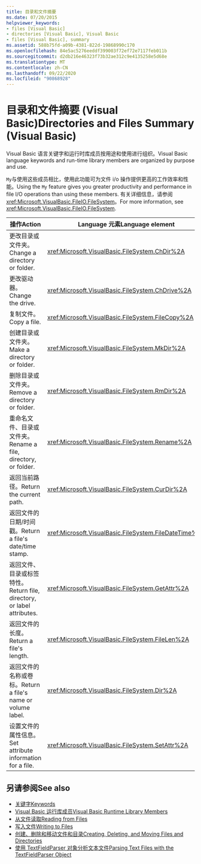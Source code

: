 ```yaml
---
title: 目录和文件摘要
ms.date: 07/20/2015
helpviewer_keywords:
- files [Visual Basic]
- directories [Visual Basic], Visual Basic
- files [Visual Basic], summary
ms.assetid: 588b75fd-a09b-4381-822d-19868990c170
ms.openlocfilehash: 84e5ac5276eeddf399003f72ef72e7117feb011b
ms.sourcegitcommit: d2db216e46323f73b32ae312c9e4135258e5d68e
ms.translationtype: MT
ms.contentlocale: zh-CN
ms.lasthandoff: 09/22/2020
ms.locfileid: "90868928"
---
```

# <a name="directories-and-files-summary-visual-basic"></a><span data-ttu-id="1203d-102">目录和文件摘要 (Visual Basic)</span><span class="sxs-lookup"><span data-stu-id="1203d-102">Directories and Files Summary (Visual Basic)</span></span>

<span data-ttu-id="1203d-103">Visual Basic 语言关键字和运行时库成员按用途和使用进行组织。</span><span class="sxs-lookup"><span data-stu-id="1203d-103">Visual Basic language keywords and run-time library members are organized by purpose and use.</span></span>  
  
 <span data-ttu-id="1203d-104">`My`与使用这些成员相比，使用此功能可为文件 i/o 操作提供更高的工作效率和性能。</span><span class="sxs-lookup"><span data-stu-id="1203d-104">Using the `My` feature gives you greater productivity and performance in file I/O operations than using these members.</span></span> <span data-ttu-id="1203d-105">有关详细信息，请参阅 <xref:Microsoft.VisualBasic.FileIO.FileSystem>。</span><span class="sxs-lookup"><span data-stu-id="1203d-105">For more information, see <xref:Microsoft.VisualBasic.FileIO.FileSystem>.</span></span>  
  
|<span data-ttu-id="1203d-106">**操作**</span><span class="sxs-lookup"><span data-stu-id="1203d-106">**Action**</span></span>|<span data-ttu-id="1203d-107">**Language 元素**</span><span class="sxs-lookup"><span data-stu-id="1203d-107">**Language element**</span></span>|  
|----------------|--------------------------|  
|<span data-ttu-id="1203d-108">更改目录或文件夹。</span><span class="sxs-lookup"><span data-stu-id="1203d-108">Change a directory or folder.</span></span>|<xref:Microsoft.VisualBasic.FileSystem.ChDir%2A>|  
|<span data-ttu-id="1203d-109">更改驱动器。</span><span class="sxs-lookup"><span data-stu-id="1203d-109">Change the drive.</span></span>|<xref:Microsoft.VisualBasic.FileSystem.ChDrive%2A>|  
|<span data-ttu-id="1203d-110">复制文件。</span><span class="sxs-lookup"><span data-stu-id="1203d-110">Copy a file.</span></span>|<xref:Microsoft.VisualBasic.FileSystem.FileCopy%2A>|  
|<span data-ttu-id="1203d-111">创建目录或文件夹。</span><span class="sxs-lookup"><span data-stu-id="1203d-111">Make a directory or folder.</span></span>|<xref:Microsoft.VisualBasic.FileSystem.MkDir%2A>|  
|<span data-ttu-id="1203d-112">删除目录或文件夹。</span><span class="sxs-lookup"><span data-stu-id="1203d-112">Remove a directory or folder.</span></span>|<xref:Microsoft.VisualBasic.FileSystem.RmDir%2A>|  
|<span data-ttu-id="1203d-113">重命名文件、目录或文件夹。</span><span class="sxs-lookup"><span data-stu-id="1203d-113">Rename a file, directory, or folder.</span></span>|<xref:Microsoft.VisualBasic.FileSystem.Rename%2A>|  
|<span data-ttu-id="1203d-114">返回当前路径。</span><span class="sxs-lookup"><span data-stu-id="1203d-114">Return the current path.</span></span>|<xref:Microsoft.VisualBasic.FileSystem.CurDir%2A>|  
|<span data-ttu-id="1203d-115">返回文件的日期/时间戳。</span><span class="sxs-lookup"><span data-stu-id="1203d-115">Return a file's date/time stamp.</span></span>|<xref:Microsoft.VisualBasic.FileSystem.FileDateTime%2A>|  
|<span data-ttu-id="1203d-116">返回文件、目录或标签特性。</span><span class="sxs-lookup"><span data-stu-id="1203d-116">Return file, directory, or label attributes.</span></span>|<xref:Microsoft.VisualBasic.FileSystem.GetAttr%2A>|  
|<span data-ttu-id="1203d-117">返回文件的长度。</span><span class="sxs-lookup"><span data-stu-id="1203d-117">Return a file's length.</span></span>|<xref:Microsoft.VisualBasic.FileSystem.FileLen%2A>|  
|<span data-ttu-id="1203d-118">返回文件的名称或卷标。</span><span class="sxs-lookup"><span data-stu-id="1203d-118">Return a file's name or volume label.</span></span>|<xref:Microsoft.VisualBasic.FileSystem.Dir%2A>|  
|<span data-ttu-id="1203d-119">设置文件的属性信息。</span><span class="sxs-lookup"><span data-stu-id="1203d-119">Set attribute information for a file.</span></span>|<xref:Microsoft.VisualBasic.FileSystem.SetAttr%2A>|  
  
## <a name="see-also"></a><span data-ttu-id="1203d-120">另请参阅</span><span class="sxs-lookup"><span data-stu-id="1203d-120">See also</span></span>

- [<span data-ttu-id="1203d-121">关键字</span><span class="sxs-lookup"><span data-stu-id="1203d-121">Keywords</span></span>](index.md)
- [<span data-ttu-id="1203d-122">Visual Basic 运行库成员</span><span class="sxs-lookup"><span data-stu-id="1203d-122">Visual Basic Runtime Library Members</span></span>](../runtime-library-members.md)
- [<span data-ttu-id="1203d-123">从文件读取</span><span class="sxs-lookup"><span data-stu-id="1203d-123">Reading from Files</span></span>](../../developing-apps/programming/drives-directories-files/reading-from-files.md)
- [<span data-ttu-id="1203d-124">写入文件</span><span class="sxs-lookup"><span data-stu-id="1203d-124">Writing to Files</span></span>](../../developing-apps/programming/drives-directories-files/writing-to-files.md)
- [<span data-ttu-id="1203d-125">创建、删除和移动文件和目录</span><span class="sxs-lookup"><span data-stu-id="1203d-125">Creating, Deleting, and Moving Files and Directories</span></span>](../../developing-apps/programming/drives-directories-files/creating-deleting-and-moving-files-and-directories.md)
- [<span data-ttu-id="1203d-126">使用 TextFieldParser 对象分析文本文件</span><span class="sxs-lookup"><span data-stu-id="1203d-126">Parsing Text Files with the TextFieldParser Object</span></span>](../../developing-apps/programming/drives-directories-files/parsing-text-files-with-the-textfieldparser-object.md)
